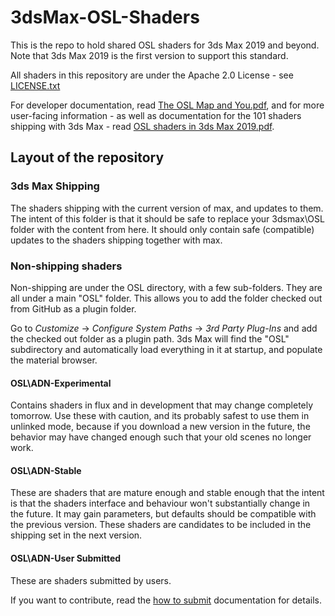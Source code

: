 # 3dsMax-OSL-Shaders

This is the repo to hold shared OSL shaders for 3ds Max 2019 and beyond. 
Note that 3ds Max 2019 is the first version to support this standard.

All shaders in this repository are under the Apache 2.0 License - see [LICENSE.txt](LICENSE.txt)

For developer documentation, read [The OSL Map and You.pdf](https://github.com/ADN-DevTech/3dsMax-OSL-Shaders/raw/master/The%20OSL%20Map%20and%20You%20V1.pdf), 
and for more user-facing information - as well as documentation for the 101 shaders shipping with 
3ds Max - read [OSL shaders in 3ds Max 2019.pdf](https://github.com/ADN-DevTech/3dsMax-OSL-Shaders/raw/master/OSL%20shaders%20in%203ds%20Max%202019.pdf).

## Layout of the repository

### 3ds Max Shipping

The shaders shipping with the current version of max, and updates to them. 
The intent of this folder is that it should be safe to replace your 3dsmax\OSL 
folder with the content from here. It should only contain safe (compatible)
updates to the shaders shipping together with max.

### Non-shipping shaders

Non-shipping are under the OSL directory, with a few sub-folders. They are all
under a main "OSL" folder. This allows you to add the folder checked out from
GitHub as a plugin folder.

Go to *Customize* -> *Configure System Paths* -> *3rd Party Plug-Ins* and add 
the checked out folder as a plugin path. 3ds Max will find the "OSL" subdirectory
and automatically load everything in it at startup, and populate the material 
browser.

#### OSL\ADN-Experimental

Contains shaders in flux and in development that may change completely tomorrow. 
Use these with caution, and its probably safest to use them in unlinked mode, because
if you download a new version in the future, the behavior may have changed enough such
that your old scenes no longer work.

#### OSL\ADN-Stable

These are shaders that are mature enough and stable enough that the intent is that
the shaders interface and behaviour won't substantially change in the future. It may
gain parameters, but defaults should be compatible with the previous version. These 
shaders are candidates to be included in the shipping set in the next version.

#### OSL\ADN-User Submitted

These are shaders submitted by users. 

If you want to contribute, read the [how to submit](HOW-TO-SUBMIT.md) documentation for details.
